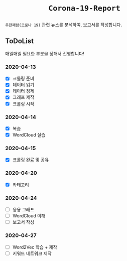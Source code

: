 # <p align=center>`Corona-19-Report`</p>
`우한폐렴(코로나 19)` 관련 뉴스를 분석하여, 보고서를 작성합니다.

## ToDoList
매일매일 필요한 부분을 정해서 진행합니다!

### 2020-04-13
- [x] 크롤링 준비
- [x] 데이터 읽기
- [x] 데이터 정제
- [x] 그래프 제작
- [x] 크롤링 시작

### 2020-04-14
- [x] 복습
- [x] WordCloud 실습

### 2020-04-15
- [x] 크롤링 완료 및 공유

### 2020-04-20
- [x] 카테고리 

### 2020-04-24
- [ ] 응용 그래프
- [ ] WordCloud 이해
- [ ] 보고서 작성

### 2020-04-27
- [ ] Word2Vec 학습 + 제작
- [ ] 키워드 네트워크 제작
